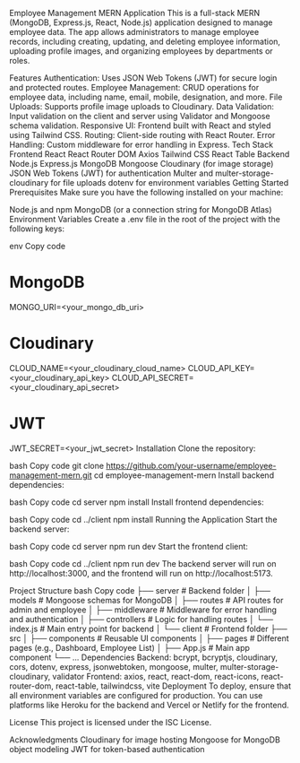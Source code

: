 Employee Management MERN Application
This is a full-stack MERN (MongoDB, Express.js, React, Node.js) application designed to manage employee data. The app allows administrators to manage employee records, including creating, updating, and deleting employee information, uploading profile images, and organizing employees by departments or roles.

Features
Authentication: Uses JSON Web Tokens (JWT) for secure login and protected routes.
Employee Management: CRUD operations for employee data, including name, email, mobile, designation, and more.
File Uploads: Supports profile image uploads to Cloudinary.
Data Validation: Input validation on the client and server using Validator and Mongoose schema validation.
Responsive UI: Frontend built with React and styled using Tailwind CSS.
Routing: Client-side routing with React Router.
Error Handling: Custom middleware for error handling in Express.
Tech Stack
Frontend
React
React Router DOM
Axios
Tailwind CSS
React Table
Backend
Node.js
Express.js
MongoDB
Mongoose
Cloudinary (for image storage)
JSON Web Tokens (JWT) for authentication
Multer and multer-storage-cloudinary for file uploads
dotenv for environment variables
Getting Started
Prerequisites
Make sure you have the following installed on your machine:

Node.js and npm
MongoDB (or a connection string for MongoDB Atlas)
Environment Variables
Create a .env file in the root of the project with the following keys:

env
Copy code
# MongoDB
MONGO_URI=<your_mongo_db_uri>

# Cloudinary
CLOUD_NAME=<your_cloudinary_cloud_name>
CLOUD_API_KEY=<your_cloudinary_api_key>
CLOUD_API_SECRET=<your_cloudinary_api_secret>

# JWT
JWT_SECRET=<your_jwt_secret>
Installation
Clone the repository:

bash
Copy code
git clone https://github.com/your-username/employee-management-mern.git
cd employee-management-mern
Install backend dependencies:

bash
Copy code
cd server
npm install
Install frontend dependencies:

bash
Copy code
cd ../client
npm install
Running the Application
Start the backend server:

bash
Copy code
cd server
npm run dev
Start the frontend client:

bash
Copy code
cd ../client
npm run dev
The backend server will run on http://localhost:3000, and the frontend will run on http://localhost:5173.

Project Structure
bash
Copy code
├── server                     # Backend folder
│   ├── models                 # Mongoose schemas for MongoDB
│   ├── routes                 # API routes for admin and employee
│   ├── middleware             # Middleware for error handling and authentication
│   ├── controllers            # Logic for handling routes
│   └── index.js               # Main entry point for backend
│
└── client                     # Frontend folder
    ├── src
    │   ├── components         # Reusable UI components
    │   ├── pages              # Different pages (e.g., Dashboard, Employee List)
    │   ├── App.js             # Main app component
    └── ...
Dependencies
Backend: bcrypt, bcryptjs, cloudinary, cors, dotenv, express, jsonwebtoken, mongoose, multer, multer-storage-cloudinary, validator
Frontend: axios, react, react-dom, react-icons, react-router-dom, react-table, tailwindcss, vite
Deployment
To deploy, ensure that all environment variables are configured for production. You can use platforms like Heroku for the backend and Vercel or Netlify for the frontend.

License
This project is licensed under the ISC License.

Acknowledgments
Cloudinary for image hosting
Mongoose for MongoDB object modeling
JWT for token-based authentication
